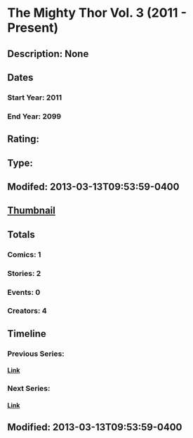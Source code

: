 # The Mighty Thor Vol. 3 (2011 - Present)
## Description: None
## Dates
### Start Year: 2011
### End Year: 2099
## Rating: 
## Type: 
## Modifed: 2013-03-13T09:53:59-0400
## [Thumbnail](http://i.annihil.us/u/prod/marvel/i/mg/b/40/image_not_available.jpg)
## Totals
### Comics: 1
### Stories: 2
### Events: 0
### Creators: 4
## Timeline
### Previous Series: 
#### [Link]()
### Next Series: 
#### [Link]()
## Modified: 2013-03-13T09:53:59-0400